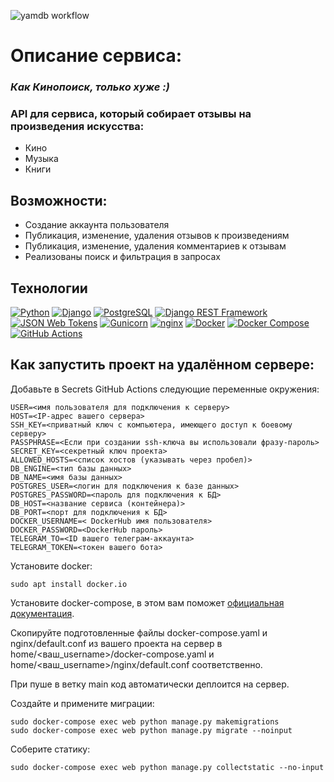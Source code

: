 ![yamdb workflow](https://github.com/Tox1que/yamdb_final/actions/workflows/yamdb_workflow.yml/badge.svg)


# Описание сервиса:
### *Как Кинопоиск, только хуже :)*
### API для сервиса, который собирает отзывы на произведения искусства:
- Кино
- Музыка
- Книги


## Возможности:
- Создание аккаунта пользователя
- Публикация, изменение, удаления отзывов к произведениям
- Публикация, изменение, удаления комментариев к отзывам
- Реализованы поиск и фильтрация в запросах

## Технологии
[![Python](https://img.shields.io/badge/Python-3776AB?logo=python)](https://www.python.org/)
[![Django](https://img.shields.io/badge/Django-092E20?&logo=django)](https://www.djangoproject.com/)
[![PostgreSQL](https://img.shields.io/badge/PostgreSQL-grey?logo=postgresql)](https://www.postgresql.org/)
[![Django REST Framework](https://img.shields.io/badge/Django_REST_Framework-grey?logo=django)](https://www.django-rest-framework.org/)
[![JSON Web Tokens](https://img.shields.io/badge/JSON_Web_Tokens-grey?logo=jsonwebtokens)](https://jwt.io/)
[![Gunicorn](https://img.shields.io/badge/Gunicorn-grey?logo=gunicorn)](https://gunicorn.org/)
[![nginx](https://img.shields.io/badge/nginx-grey?logo=nginx)](https://nginx.org/)
[![Docker](https://img.shields.io/badge/Docker-grey?logo=docker)](https://www.docker.com/)
[![Docker Compose](https://img.shields.io/badge/Docker_Compose-grey?logo=docker)](https://docs.docker.com/compose/)
[![GitHub Actions](https://img.shields.io/badge/GitHub_Actions-grey?logo=githubactions)](https://github.com/features/actions)

## Как запустить проект на удалённом сервере:
Добавьте в Secrets GitHub Actions следующие переменные окружения:
```
USER=<имя пользователя для подключения к серверу>
HOST=<IP-адрес вашего сервера>
SSH_KEY=<приватный ключ с компьютера, имеющего доступ к боевому серверу>
PASSPHRASE=<Если при создании ssh-ключа вы использовали фразу-пароль>
SECRET_KEY=<секретный ключ проекта>
ALLOWED_HOSTS=<список хостов (указывать через пробел)>
DB_ENGINE=<тип базы данных>
DB_NAME=<имя базы данных>
POSTGRES_USER=<логин для подключения к базе данных>
POSTGRES_PASSWORD=<пароль для подключения к БД>
DB_HOST=<название сервиса (контейнера)>
DB_PORT=<порт для подключения к БД>
DOCKER_USERNAME=< DockerHub имя пользователя>
DOCKER_PASSWORD=<DockerHub пароль>
TELEGRAM_TO=<ID вашего телеграм-аккаунта>
TELEGRAM_TOKEN=<токен вашего бота>
```
Установите docker:
```
sudo apt install docker.io
```
Установите docker-compose, в этом вам поможет [официальная документация](https://docs.docker.com/compose/install/).

Скопируйте подготовленные файлы docker-compose.yaml и nginx/default.conf из вашего проекта на сервер в home/<ваш_username>/docker-compose.yaml и home/<ваш_username>/nginx/default.conf соответственно. 

При пуше в ветку main код автоматически деплоится на сервер.

Создайте и примените миграции:
```
sudo docker-compose exec web python manage.py makemigrations
sudo docker-compose exec web python manage.py migrate --noinput
```
Соберите статику:
```
sudo docker-compose exec web python manage.py collectstatic --no-input
```


